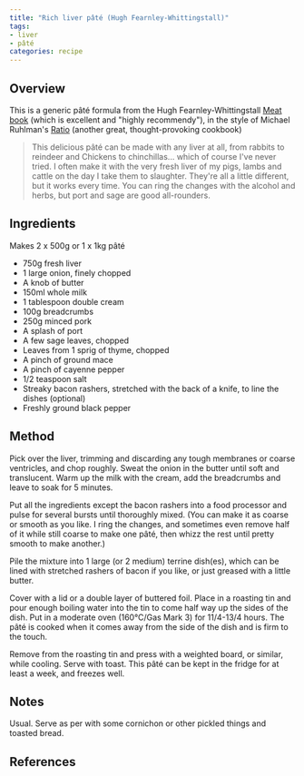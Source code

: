 ```yaml
---
title: "Rich liver pâté (Hugh Fearnley-Whittingstall)"
tags:
- liver
- pâté
categories: recipe
---
```


## Overview
This is a generic pâté formula from the Hugh Fearnley-Whittingstall [Meat book](https://www.hive.co.uk/Product/Hugh-Fearnley-Whittingstall/The-River-Cottage-Meat-Book/844782) (which is excellent and "highly recommendy"), in the style of Michael Ruhlman's [Ratio](https://www.hive.co.uk/Product/Michael-Ruhlman/Ratio--The-Simple-Codes-Behind-the-Craft-of-Everyday-Cooking-Volume-1/6087100) (another great, thought-provoking cookbook)

> This delicious pâté can be made with any liver at all, from rabbits to reindeer and Chickens to chinchillas... which of course I've never tried. I often make it with the very fresh liver of my pigs, lambs and cattle on the day I take them to slaughter. They're all a little different, but it works every time. You can ring the changes with the alcohol and herbs, but port and sage are good all-rounders.

## Ingredients

Makes 2 x 500g or 1 x 1kg pâté

- 750g fresh liver
- 1 large onion, finely chopped
- A knob of butter
- 150ml whole milk
- 1 tablespoon double cream
- 100g breadcrumbs
- 250g minced pork
- A splash of port
- A few sage leaves, chopped
- Leaves from 1 sprig of thyme, chopped
- A pinch of ground mace
- A pinch of cayenne pepper
- 1/2 teaspoon salt
- Streaky bacon rashers, stretched with the back of a knife, to line the dishes (optional)
- Freshly ground black pepper

## Method
Pick over the liver, trimming and discarding any tough membranes or coarse ventricles, and chop roughly. Sweat the onion in the butter until soft and translucent. Warm up the milk with the cream, add the breadcrumbs and leave to soak for 5 minutes. 

Put all the ingredients except the bacon rashers into a food processor and pulse for several bursts until thoroughly mixed. (You can make it as coarse or smooth as you like. I ring the changes, and sometimes even remove half of it while still coarse to make one pâté, then whizz the rest until pretty smooth to make another.) 

Pile the mixture into 1 large (or 2 medium) terrine dish(es), which can be lined with stretched rashers of bacon if you like, or just greased with a little butter.

Cover with a lid or a double layer of buttered foil. Place in a roasting tin and pour enough boiling water into the tin to come half way up the sides of the dish. Put in a moderate oven (160°C/Gas Mark 3) for 11/4-13/4 hours. The pâté is cooked when it comes away from the side of the dish and is firm to the touch. 

Remove from the roasting tin and press with a weighted board, or similar, while cooling. Serve with toast. This pâté can be kept in the fridge for at least a week, and freezes well.

## Notes
Usual. Serve as per with some cornichon or other pickled things and toasted bread.

## References
